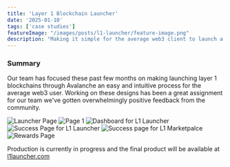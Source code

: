 ```yaml
---
title: 'Layer 1 Blockchain Launcher'
date: '2025-01-10'
tags: ['case studies']
featureImage: "/images/posts/l1-launcher/feature-image.png"
description: "Making it simple for the average web3 client to launch a layer 1 blockchain."
---
```


### Summary
Our team has focused these past few months on making launching layer 1 blockchains through Avalanche an easy and intuitive process for the average web3 user. Working on these designs has been a great assignment for our team we've gotten overwhelmingly positive feedback from the community.


![Launcher Page](/images/posts/l1-launcher/launch-page.png)
![Page 1](/images/posts/l1-launcher/page-1.png)
![Dashboard for L1 Launcher](/images/posts/l1-launcher/dashboard.png)
![Success Page for L1 Launcher](/images/posts/l1-launcher/success-1.png)
![Success page for L1 Marketpalce](/images/posts/l1-launcher/success-2.png)
![Rewards Page](/images/posts/l1-launcher/rewards-page.png)

Production is currently in progress and the final product will be available at [l1launcher.com](www.l1launcher.com)

